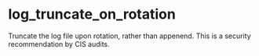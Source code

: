 # log_truncate_on_rotation
Truncate the log file upon rotation, rather than appenend.
This is a security recommendation by CIS audits.